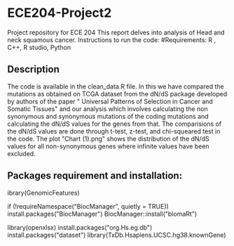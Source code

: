 # ECE204-Project2
Project repository for ECE 204
This report delves into analysis of Head and neck squamous cancer.
Instructions to run the code:
#Requirements:
R , C++, R studio, Python

## Description
The code is available in the clean_data.R file. In this we have compared the mutations as obtained on TCGA dataset from the dN/dS package developed by authors of the paper " Universal Patterns of Selection in Cancer and Somatic Tissues" and our analysis which involves calculating the non synonymous and synonymous mutations of the coding mutations and calculating the dN/dS values for the genes from that. The comparisions of the dN/dS values are done through t-test, z-test, and chi-squeared test in the code. 
The plot "Chart (1).png" shows the distribution of the dN/dS values for all non-synonymous genes where infinite values have been excluded. 

## Packages requirement and installation:

ibrary(GenomicFeatures)

if (!requireNamespace("BiocManager", quietly = TRUE))
    install.packages("BiocManager")
BiocManager::install("biomaRt")

library(openxlsx)
install.packages("org.Hs.eg.db")
install.packages("dataset")
library(TxDb.Hsapiens.UCSC.hg38.knownGene)


